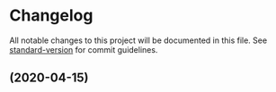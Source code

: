 # Changelog

All notable changes to this project will be documented in this file. See [standard-version](https://github.com/conventional-changelog/standard-version) for commit guidelines.

## [](https://github.com/jgwerner/illumidesk/compare/v0.2.0...v) (2020-04-15)
